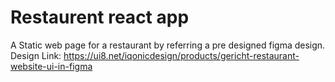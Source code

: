 # Restaurent react app
A Static web page for a restaurant by referring a pre designed figma design.
Design Link: https://ui8.net/iqonicdesign/products/gericht-restaurant-website-ui-in-figma
